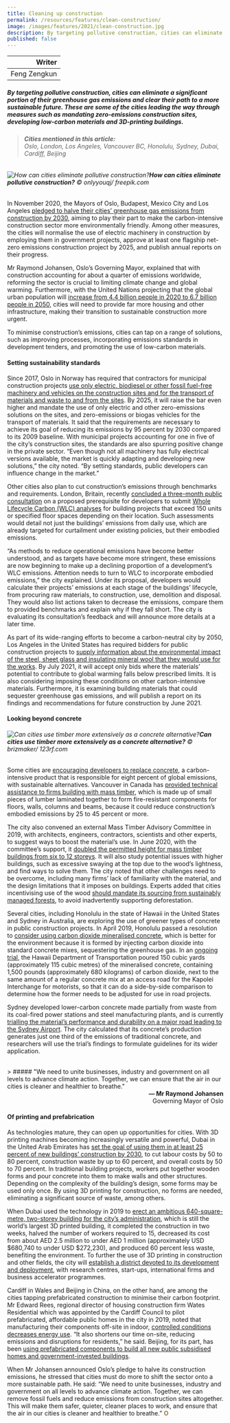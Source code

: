 ```yaml
---
title: Cleaning up construction
permalink: /resources/features/clean-construction/
image: /images/features/2021/clean-construction.jpg
description: By targeting pollutive construction, cities can eliminate a significant portion of their greenhouse gas emissions and clear their path to a more sustainable future. These are some of the cities leading the way through measures such as mandating zero-emissions construction sites, developing low-carbon materials and 3D-printing buildings.
published: false
---
```


| Writer |
|---:|
| Feng Zengkun |

##### By targeting pollutive construction, cities can eliminate a significant portion of their greenhouse gas emissions and clear their path to a more sustainable future. These are some of the cities leading the way through measures such as mandating zero-emissions construction sites, developing low-carbon materials and 3D-printing buildings.

> ###### **Cities mentioned in this article:** <br> Oslo, London, Los Angeles, Vancouver BC, Honolulu, Sydney, Dubai, Cardiff, Beijing

###### ![How can cities eliminate pollutive construction?](/images/features/2021/clean-construction.jpg/)**How can cities eliminate pollutive construction?** © onlyyouqj/ freepik.com

In November 2020, the Mayors of Oslo, Budapest, Mexico City and Los Angeles [pledged to halve their cities’ greenhouse gas emissions from construction by 2030](https://www.c40.org/press_releases/clean-construction-declaration-launch), aiming to play their part to make the carbon-intensive construction sector more environmentally friendly. Among other measures, the cities will normalise the use of electric machinery in construction by employing them in government projects, approve at least one flagship net-zero emissions construction project by 2025, and publish annual reports on their progress.

Mr Raymond Johansen, Oslo’s Governing Mayor, explained that with construction accounting for about a quarter of emissions worldwide, reforming the sector is crucial to limiting climate change and global warming. Furthermore, with the United Nations projecting that the global urban population will [increase from 4.4 billion people in 2020 to 6.7 billion people in 2050](https://www.un.org/development/desa/en/news/social/urbanization-expanding-opportunities-but-deeper-divides.html), cities will need to provide far more housing and other infrastructure, making their transition to sustainable construction more urgent. 

To minimise construction’s emissions, cities can tap on a range of solutions, such as improving processes, incorporating emissions standards in development tenders, and promoting the use of low-carbon materials.  

#### **Setting sustainability standards**

Since 2017, Oslo in Norway has required that contractors for municipal construction projects [use only electric, biodiesel or other fossil fuel-free machinery and vehicles on the construction sites and for the transport of materials and waste to and from the sites](https://www.klimaoslo.no/wp-content/uploads/sites/88/2019/11/Climate-and-enviromental-requirements.pdf). By 2025, it will raise the bar even higher and mandate the use of only electric and other zero-emissions solutions on the sites, and zero-emissions or biogas vehicles for the transport of materials. It said that the requirements are necessary to achieve its goal of reducing its emissions by 95 percent by 2030 compared to its 2009 baseline. With municipal projects accounting for one in five of the city’s construction sites, the standards are also spurring positive change in the private sector. “Even though not all machinery has fully electrical versions available, the market is quickly adapting and developing new solutions,” the city noted. “By setting standards, public developers can influence change in the market.”

Other cities also plan to cut construction’s emissions through benchmarks and requirements. London, Britain, recently [concluded a three-month public consultation](https://www.london.gov.uk/what-we-do/planning/implementing-london-plan/london-plan-guidance-and-spgs/whole-life-cycle-carbon-assessments-guidance-consultation-draft) on a proposed prerequisite for developers to submit [Whole Lifecycle Carbon (WLC) analyses](https://www.london.gov.uk/sites/default/files/wlc_guidance_april_2020.pdf) for building projects that exceed 150 units or specified floor spaces depending on their location. Such assessments would detail not just the buildings’ emissions from daily use, which are already targeted for curtailment under existing policies, but their embodied emissions. 

“As methods to reduce operational emissions have become better understood, and as targets have become more stringent, these emissions are now beginning to make up a declining proportion of a development’s WLC emissions. Attention needs to turn to WLC to incorporate embodied emissions,” the city explained. Under its proposal, developers would calculate their projects’ emissions at each stage of the buildings’ lifecycle, from procuring raw materials, to construction, use, demolition and disposal. They would also list actions taken to decrease the emissions, compare them to provided benchmarks and explain why if they fall short. The city is evaluating its consultation’s feedback and will announce more details at a later time.

As part of its wide-ranging efforts to become a carbon-neutral city by 2050, Los Angeles in the United States has required bidders for public construction projects to [supply information about the environmental impact of the steel, sheet glass and insulating mineral wool that they would use for the works](https://www.lamayor.org/sites/g/files/wph446/f/page/file/20200210ExecutiveDirective25.pdf). By July 2021, it will accept only bids where the materials’ potential to contribute to global warming falls below prescribed limits. It is also considering imposing these conditions on other carbon-intensive materials. Furthermore, it is examining building materials that could sequester greenhouse gas emissions, and will publish a report on its findings and recommendations for future construction by June 2021. 

#### **Looking beyond concrete**

###### ![Can cities use timber more extensively as a concrete alternative?](/images/features/2021/timber-construction.jpg/)**Can cities use timber more extensively as a concrete alternative?** © brizmaker/ 123rf.com

Some cities are [encouraging developers to replace concrete](https://www.sciencedaily.com/releases/2020/03/200323132416.htm), a carbon-intensive product that is responsible for eight percent of global emissions, with sustainable alternatives. Vancouver in Canada has [provided technical assistance to firms building with mass timber](https://council.vancouver.ca/20200527/documents/pspc2.pdf?utm_source=vancouver%20is%20awesome&utm_campaign=vancouver%20is%20awesome&utm_medium=referral), which is made up of small pieces of lumber laminated together to form fire-resistant components for floors, walls, columns and beams, because it could reduce construction’s embodied emissions by 25 to 45 percent or more. 

The city also convened an external Mass Timber Advisory Committee in 2019, with architects, engineers, contractors, scientists and other experts, to suggest ways to boost the material’s use. In June 2020, with the committee’s support, it [doubled the permitted height for mass timber buildings from six to 12 storeys](https://vancouver.ca/news-calendar/vancouver-doubles-height-for-mass-timber-development-from-six-to-twelve-storeys.aspx). It will also study potential issues with higher buildings, such as excessive swaying at the top due to the wood’s lightness, and find ways to solve them. The city noted that other challenges need to be overcome, including many firms’ lack of familiarity with the material, and the design limitations that it imposes on buildings. Experts added that cities incentivising use of the wood [should mandate its sourcing from sustainably managed forests](http://www.chronline.com/northwest_regional_news/tall-buildings-out-of-timber-in-the-face-of-climate-change-seattle-encourages-it/article_808e887e-dd58-11e9-b7cb-2fa248cc5b9b.html), to avoid inadvertently supporting deforestation. 

Several cities, including Honolulu in the state of Hawaii in the United States and Sydney in Australia, are exploring the use of greener types of concrete in public construction projects. In April 2019, Honolulu passed a resolution to [consider using carbon dioxide mineralised concrete](https://honolulu.granicus.com/MetaViewer.php?view_id=&event_id=461&meta_id=85271), which is better for the environment because it is formed by injecting carbon dioxide into standard concrete mixes, sequestering the greenhouse gas. In an [ongoing trial](http://hidot.hawaii.gov/blog/2019/05/16/hdot-tests-sustainable-concrete-mix-designed-to-reduce-carbon-footprint-of-road-construction/), the Hawaii Department of Transportation poured 150 cubic yards (approximately 115 cubic metres) of the mineralised concrete, containing 1,500 pounds (approximately 680 kilograms) of carbon dioxide, next to the same amount of a regular concrete mix at an access road for the Kapolei Interchange for motorists, so that it can do a side-by-side comparison to determine how the former needs to be adjusted for use in road projects. 

Sydney developed lower-carbon concrete made partially from waste from its coal-fired power stations and steel manufacturing plants, and is currently [trialling the material’s performance and durability on a major road leading to the Sydney Airport](https://news.cityofsydney.nsw.gov.au/articles/sydney-drives-world-first-green-roads-trial). The city calculated that its concrete’s production generates just one third of the emissions of traditional concrete, and researchers will use the trial’s findings to formulate guidelines for its wider application.

<br>
> ##### "We need to unite businesses, industry and government on all levels to advance climate action. Together, we can ensure that the air in our cities is cleaner and healthier to breathe."

<div align="right"><b>— Mr Raymond Johansen</b> <br> Governing Mayor of Oslo</div>

#### **Of printing and prefabrication**

As technologies mature, they can open up opportunities for cities. With 3D printing machines becoming increasingly versatile and powerful, Dubai in the United Arab Emirates has [set the goal of using them in at least 25 percent of new buildings’ construction by 2030](https://gulfbusiness.com/dubai-plans-to-3d-print-25-of-buildings-by-2030/), to cut labour costs by 50 to 80 percent, construction waste by up to 60 percent, and overall costs by 50 to 70 percent. In traditional building projects, workers put together wooden forms and pour concrete into them to make walls and other structures. Depending on the complexity of the building’s design, some forms may be used only once. By using 3D printing for construction, no forms are needed, eliminating a significant source of waste, among others. 

When Dubai used the technology in 2019 to [erect an ambitious 640-square-metre, two-storey building for the city’s administration](https://www.thenationalnews.com/uae/government/dubai-unveils-world-s-largest-3d-printed-two-storey-building-1.927590), which is still the world’s largest 3D printed building, it completed the construction in two weeks, halved the number of workers required to 15, decreased its cost from about AED 2.5 million to under AED 1 million (approximately USD $680,740 to under USD $272,230), and produced 60 percent less waste, benefiting the environment. To further the use of 3D printing in construction and other fields, the city will [establish a district devoted to its development and deployment](https://u.ae/en/about-the-uae/science-and-technology/key-sectors-in-science-and-technology/3d-printing), with research centres, start-ups, international firms and business accelerator programmes.

Cardiff in Wales and Beijing in China, on the other hand, are among the cities tapping prefabricated construction to minimise their carbon footprint. Mr Edward Rees, regional director of housing construction firm Wates Residential which was appointed by the Cardiff Council to pilot prefabricated, affordable public homes in the city in 2019, noted that manufacturing their components off-site in indoor, [controlled conditions decreases energy use](https://www.wates.co.uk/articles/news/modular-housing-cardiff/). “It also shortens our time on-site, reducing emissions and disruptions for residents,” he said. Beijing, for its part, has been [using prefabricated components to build all new public subsidised homes and government-invested buildings](http://www.chinadaily.com.cn/china/2017-01/05/content_27873828.htm). 

When Mr Johansen announced Oslo’s pledge to halve its construction emissions, he stressed that cities must do more to shift the sector onto a more sustainable path. He said: “We need to unite businesses, industry and government on all levels to advance climate action. Together, we can remove fossil fuels and reduce emissions from construction sites altogether. This will make them safer, quieter, cleaner places to work, and ensure that the air in our cities is cleaner and healthier to breathe.” **<font color="#967942">O</font>**
